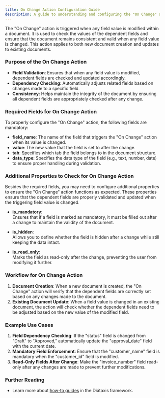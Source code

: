 ```yaml
---
title: On Change Action Configuration Guide
description: A guide to understanding and configuring the "On Change" action in the Configurator.
---
```



The "On Change" action is triggered when any field value is modified within a document. It is used to check the values of the dependent fields and ensure that the document remains consistent and valid when any field value is changed. This action applies to both new document creation and updates to existing documents.

### Purpose of the On Change Action

- **Field Validation**: Ensures that when any field value is modified, dependent fields are checked and updated accordingly.
- **Dependency Checking**: Automatically adjusts related fields based on changes made to a specific field.
- **Consistency**: Helps maintain the integrity of the document by ensuring all dependent fields are appropriately checked after any change.

### Required Fields for On Change Action

To properly configure the "On Change" action, the following fields are mandatory:

- **field_name**: The name of the field that triggers the "On Change" action when its value is changed.
- **value**: The new value that the field is set to after the change.
- **tab**: Specifies which tab the field belongs to in the document structure.
- **data_type**: Specifies the data type of the field (e.g., text, number, date) to ensure proper handling during validation.

### Additional Properties to Check for On Change Action

Besides the required fields, you may need to configure additional properties to ensure the "On Change" action functions as expected. These properties ensure that the dependent fields are properly validated and updated when the triggering field value is changed.

- **is_mandatory**:  
  Ensures that if a field is marked as mandatory, it must be filled out after a change to maintain the validity of the document.

- **is_hidden**:  
  Allows you to define whether the field is hidden after a change while still keeping the data intact.

- **is_read_only**:  
  Marks the field as read-only after the change, preventing the user from modifying it further.

### Workflow for On Change Action

1. **Document Creation**: When a new document is created, the "On Change" action will verify that the dependent fields are correctly set based on any changes made to the document.
2. **Existing Document Update**: When a field value is changed in an existing document, the action will check whether the dependent fields need to be adjusted based on the new value of the modified field.

### Example Use Cases

1. **Field Dependency Checking**: If the "status" field is changed from "Draft" to "Approved," automatically update the "approval_date" field with the current date.
2. **Mandatory Field Enforcement**: Ensure that the "customer_name" field is mandatory when the "customer_id" field is modified.
3. **Read-Only Fields After Change**: Make the "invoice_number" field read-only after any changes are made to prevent further modifications.

### Further Reading

- Learn more about [how-to guides](https://diataxis.fr/how-to-guides/) in the Diátaxis framework.
